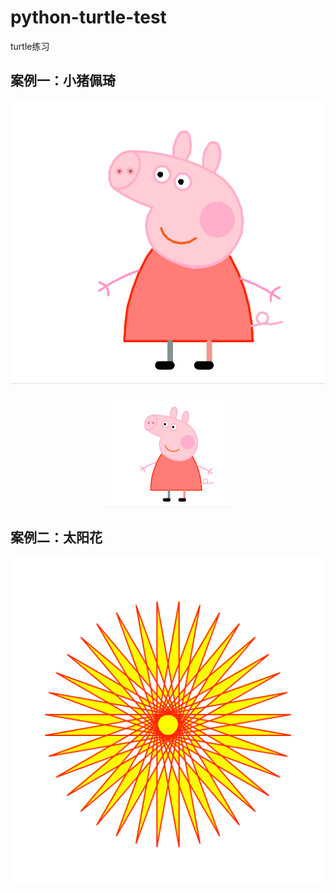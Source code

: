 # python-turtle-test

turtle练习

## 案例一：小猪佩琦

![peppa-pig](images/peppa-pig.png)

<p align="center">
    <img src="images/peppa-pig.png" width="200px" />
</p>

## 案例二：太阳花

![sun-flower](images/sun-flower.png)